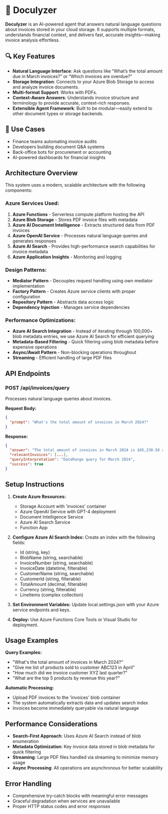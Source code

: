 # 📄 Doculyzer

**Doculyzer** is an AI-powered agent that answers natural language questions about invoices stored in your cloud storage. It supports multiple formats, understands financial context, and delivers fast, accurate insights—making invoice analysis effortless.

## 🔍 Key Features

- **Natural Language Interface**: Ask questions like “What’s the total amount due in March invoices?” or “Which invoices are overdue?”
- **Storage Integration**: Connects to your Azure Blob Storage to access and analyze invoice documents.
- **Multi-format Support**: Works with PDFs.
- **Context-Aware Answers**: Understands invoice structure and terminology to provide accurate, context-rich responses.
- **Extensible Agent Framework**: Built to be modular—easily extend to other document types or storage backends.

## 🧠 Use Cases

- Finance teams automating invoice audits
- Developers building document Q&A systems
- Back-office bots for procurement or accounting
- AI-powered dashboards for financial insights

## Architecture Overview

This system uses a modern, scalable architecture with the following components:

### Azure Services Used:
1. **Azure Functions** - Serverless compute platform hosting the API
2. **Azure Blob Storage** - Stores PDF invoice files with metadata
3. **Azure AI Document Intelligence** - Extracts structured data from PDF invoices
4. **Azure OpenAI Service** - Processes natural language queries and generates responses
5. **Azure AI Search** - Provides high-performance search capabilities for invoice metadata
6. **Azure Application Insights** - Monitoring and logging

### Design Patterns:
- **Mediator Pattern** - Decouples request handling using own mediator implementation
- **Factory Pattern** - Creates Azure service clients with proper configuration
- **Repository Pattern** - Abstracts data access logic
- **Dependency Injection** - Manages service dependencies

### Performance Optimizations:
- **Azure AI Search Integration** - Instead of iterating through 100,000+ blob metadata entries, we use Azure AI Search for efficient querying
- **Metadata-Based Filtering** - Quick filtering using blob metadata before expensive operations
- **Async/Await Pattern** - Non-blocking operations throughout
- **Streaming** - Efficient handling of large PDF files

## API Endpoints

### POST /api/invoices/query
Processes natural language queries about invoices.

**Request Body:**
```json
{
  "prompt": "What's the total amount of invoices in March 2024?"
}
```

**Response:**
```json
{
  "answer": "The total amount of invoices in March 2024 is $45,230.50 across 23 invoices.",
  "relevantInvoices": [...],
  "queryInterpretation": "DateRange query for March 2024",
  "success": true
}
```

## Setup Instructions

1. **Create Azure Resources:**
   - Storage Account with 'invoices' container
   - Azure OpenAI Service with GPT-4 deployment
   - Document Intelligence Service
   - Azure AI Search Service
   - Function App

2. **Configure Azure AI Search Index:**
   Create an index with the following fields:
   - Id (string, key)
   - BlobName (string, searchable)
   - InvoiceNumber (string, searchable)
   - InvoiceDate (datetime, filterable)
   - CustomerName (string, searchable)
   - CustomerId (string, filterable)
   - TotalAmount (decimal, filterable)
   - Currency (string, filterable)
   - LineItems (complex collection)

3. **Set Environment Variables:**
   Update local.settings.json with your Azure service endpoints and keys.

4. **Deploy:**
   Use Azure Functions Core Tools or Visual Studio for deployment.

## Usage Examples

**Query Examples:**
- "What's the total amount of invoices in March 2024?"
- "Give me list of products sold to customer ABC123 in April"
- "How much did we invoice customer XYZ last quarter?"
- "What are the top 5 products by revenue this year?"

**Automatic Processing:**
- Upload PDF invoices to the 'invoices' blob container
- The system automatically extracts data and updates search index
- Invoices become immediately queryable via natural language

## Performance Considerations

- **Search-First Approach**: Uses Azure AI Search instead of blob enumeration
- **Metadata Optimization**: Key invoice data stored in blob metadata for quick filtering
- **Streaming**: Large PDF files handled via streaming to minimize memory usage
- **Async Processing**: All operations are asynchronous for better scalability

## Error Handling

- Comprehensive try-catch blocks with meaningful error messages
- Graceful degradation when services are unavailable
- Proper HTTP status codes and error responses
